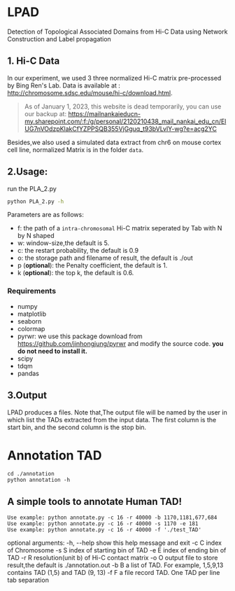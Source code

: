# LPAD
Detection of Topological Associated Domains from Hi-C Data using Network Construction and Label propagation

## 1. Hi-C Data 

In our experiment, we used 3 three normalized Hi-C matrix pre-processed by Bing Ren's Lab. Data is available at : http://chromosome.sdsc.edu/mouse/hi-c/download.html.
> As of January 1, 2023, this website is dead temporarily, you can use our backup at: https://mailnankaieducn-my.sharepoint.com/:f:/g/personal/2120210438_mail_nankai_edu_cn/ElUG7nVOdzpKlakCfYZPPSQB355VjGguq_t93bVLvlY-wg?e=acg2YC

Besides,we also used a simulated data extract from chr6 on mouse cortex cell line, normalized Matrix is in the folder  `data`.

## 2.Usage:

run the PLA_2.py

```sh
python PLA_2.py -h
```

Parameters are as follows:

 * f: the path of a `intra-chromosomal` Hi-C matrix seperated by Tab with N by N shaped
 * w: window-size,the default is 5.
 * c: the restart probability, the default is 0.9
 * o: the storage path and filename of result, the default is ./out
 * p (<b>optional</b>): the Penalty coefficient, the default is 1.
 * k (<b>optional</b>): the top k, the default is 0.6.

### Requirements
 * numpy
 * matplotlib
 * seaborn
 * colormap
 * pyrwr: we use this package download from https://github.com/jinhongjung/pyrwr and modify the source code. <b>you do not need to install it.</b>
 * scipy
 * tdqm
 * pandas

 ## 3.Output

LPAD produces a files. Note that,The output file will be named by the user in which list the TADs extracted from the input data. The first column is the start bin, and the second column is the stop bin.

# Annotation TAD
```
cd ./annotation
python annotation -h
```

A simple tools to annotate Human TAD!
-------------------------------------
    Use example: python annotate.py -c 16 -r 40000 -b 1170,1181,677,684
    Use example: python annotate.py -c 16 -r 40000 -s 1170 -e 181
    Use example: python annotate.py -c 16 -r 40000 -f './test_TAD'

optional arguments:
  -h, --help  show this help message and exit
  -c C        index of Chromosome
  -s S        index of starting bin of TAD
  -e E        index of ending bin of TAD
  -r R        resolution(unit b) of Hi-C contact matrix
  -o O        output file to store result,the default is ./annotation.out
  -b B        a list of TAD. For example, 1,5,9,13 contains TAD (1,5) and TAD (9, 13)
  -f F        a file record TAD. One TAD per line tab separation
